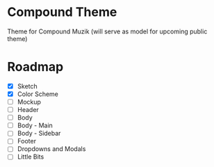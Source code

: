 Compound Theme
==============

Theme for Compound Muzik (will serve as model for upcoming public theme)

Roadmap
=========

- [x] Sketch
- [x] Color Scheme
- [ ] Mockup
- [ ] Header
- [ ] Body
- [ ] Body - Main
- [ ] Body - Sidebar
- [ ] Footer
- [ ] Dropdowns and Modals
- [ ] Little Bits
